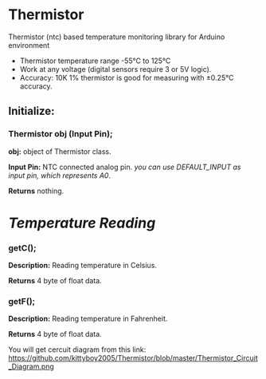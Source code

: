 # Thermistor
Thermistor (ntc) based temperature monitoring library for Arduino environment

* Thermistor temperature range -55°C to 125°C
* Work at any voltage (digital sensors require 3 or 5V logic).
* Accuracy: 10K 1% thermistor is good for measuring with ±0.25°C accuracy.


## Initialize: 
### Thermistor obj (Input Pin);

**obj:** object of Thermistor class.

**Input Pin:** NTC connected analog pin. _you can use DEFAULT_INPUT as input pin, which represents A0_.

**Returns** nothing.


# _Temperature Reading_

### getC();

**Description:** Reading temperature in Celsius.

**Returns** 4 byte of float data.


### getF();

**Description:** Reading temperature in Fahrenheit.

**Returns** 4 byte of float data.

You will get cercuit diagram from this link: https://github.com/kittyboy2005/Thermistor/blob/master/Thermistor_Circuit_Diagram.png
